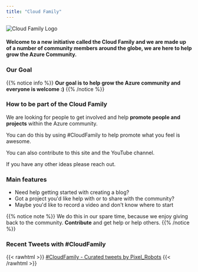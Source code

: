 ```yaml
---
title: "Cloud Family"
---
```



![Cloud Family Logo](/images/CloudFamilyLogo.png)

#### Welcome to a new initiative called the **Cloud Family** and we are made up of a number of community members around the globe, we are here to help grow the **Azure Community**.



### Our Goal

{{% notice info %}}
**Our goal is to help grow the Azure community and everyone is welcome :)**
{{% /notice %}}

### How to be part of the Cloud Family

We are looking for people to get involved and help **promote people and projects** within the Azure community.

You can do this by using #CloudFamily to help promote what you feel is awesome.

You can also contribute to this site and the YouTube channel.

If you have any other ideas please reach out.

### Main features

* Need help getting started with creating a blog?
* Got a project you'd like help with or to share with the community?
* Maybe you'd like to record a video and don't know where to start


{{% notice note %}}
We do this in our spare time, because we enjoy giving back to the community. **Contribute** and get help or help others.
{{% /notice %}}


### Recent Tweets with #CloudFamily

{{< rawhtml >}}
<a class="twitter-timeline" data-width="800" data-height="600" href="https://twitter.com/Pixel_Robots/timelines/1239537572390604801?ref_src=twsrc%5Etfw">#CloudFamily - Curated tweets by Pixel_Robots</a> <script async src="https://platform.twitter.com/widgets.js" charset="utf-8"></script>
{{< /rawhtml >}}

